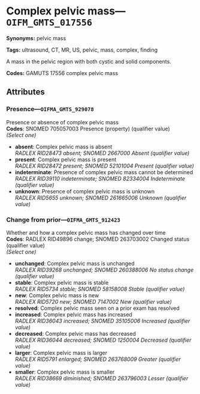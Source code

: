 # Complex pelvic mass—`OIFM_GMTS_017556`

**Synonyms:** pelvic mass

**Tags:** ultrasound, CT, MR, US, pelvic, mass, complex, finding

A mass in the pelvic region with both cystic and solid components.

**Codes:** GAMUTS 17556 complex pelvic mass

## Attributes

### Presence—`OIFMA_GMTS_929078`

Presence or absence of complex pelvic mass  
**Codes**: SNOMED 705057003 Presence (property) (qualifier value)  
*(Select one)*

- **absent**: Complex pelvic mass is absent  
_RADLEX RID28473 absent; SNOMED 2667000 Absent (qualifier value)_
- **present**: Complex pelvic mass is present  
_RADLEX RID28472 present; SNOMED 52101004 Present (qualifier value)_
- **indeterminate**: Presence of complex pelvic mass cannot be determined  
_RADLEX RID39110 indeterminate; SNOMED 82334004 Indeterminate (qualifier value)_
- **unknown**: Presence of complex pelvic mass is unknown  
_RADLEX RID5655 unknown; SNOMED 261665006 Unknown (qualifier value)_

### Change from prior—`OIFMA_GMTS_912423`

Whether and how a complex pelvic mass has changed over time  
**Codes**: RADLEX RID49896 change; SNOMED 263703002 Changed status (qualifier value)  
*(Select one)*

- **unchanged**: Complex pelvic mass is unchanged  
_RADLEX RID39268 unchanged; SNOMED 260388006 No status change (qualifier value)_
- **stable**: Complex pelvic mass is stable  
_RADLEX RID5734 stable; SNOMED 58158008 Stable (qualifier value)_
- **new**: Complex pelvic mass is new  
_RADLEX RID5720 new; SNOMED 7147002 New (qualifier value)_
- **resolved**: Complex pelvic mass seen on a prior exam has resolved  
- **increased**: Complex pelvic mass has increased  
_RADLEX RID36043 increased; SNOMED 35105006 Increased (qualifier value)_
- **decreased**: Complex pelvic mass has decreased  
_RADLEX RID36044 decreased; SNOMED 1250004 Decreased (qualifier value)_
- **larger**: Complex pelvic mass is larger  
_RADLEX RID5791 enlarged; SNOMED 263768009 Greater (qualifier value)_
- **smaller**: Complex pelvic mass is smaller  
_RADLEX RID38669 diminished; SNOMED 263796003 Lesser (qualifier value)_